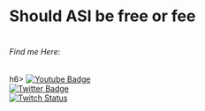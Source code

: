 <h1>Should ASI be free or fee<h1>
  <h6>Find me Here:</h1>h6>

  
  <a href="https://www.youtube.com/@simangka">
    <img src="https://img.shields.io/badge/YouTube-red?style=for-the-badge&logo=youtube&logoColor=white" alt="Youtube Badge"/>
  </a>
  <br>
  <a href="https://x.com/simangkaupreti">
    <img src="https://img.shields.io/twitter/follow/simangkaupreti" alt="Twitter Badge"/>
  </a>
</div>
<br>
  <a href="https://twitch.com/simangka">
<img alt="Twitch Status" src="https://img.shields.io/twitch/status/simangka">
  </a>
</div>
